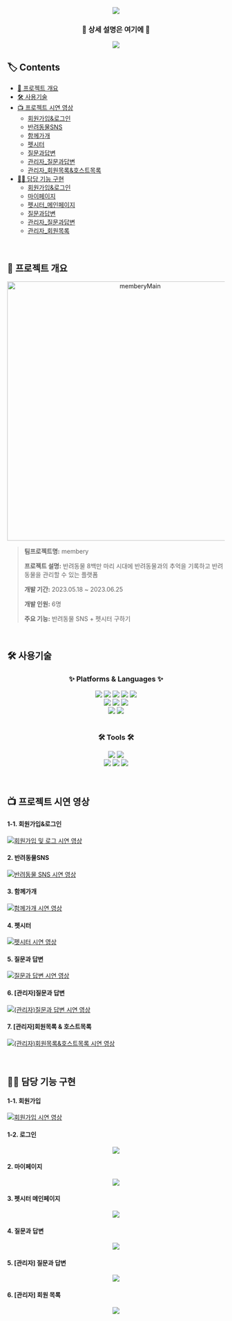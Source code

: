 <div align=center>
	<img src="https://capsule-render.vercel.app/api?type=waving&color=e4969b&height=200&section=header&text=membery&fontSize=90" />	
</div>
<div align=center>
	<h3>🐶 상세 설명은 여기에 🍒</h3>
</div>
<div align=center>
	<a href="https://www.notion.so/Lily-membery-1e3b2ef6a2794ce49f8d1003592291cb">
		<img src="https://img.shields.io/badge/Notion-000000?style=flat&logo=Notion&logoColor=white" />
	</a>
	<br>
</div>

## 🏷️ Contents

* [📍 프로젝트 개요](#-프로젝트-개요)<br>
* [🛠️ 사용기술](#-사용기술)<br>
* [📺 프로젝트 시연 영상](#-프로젝트-시연-영상)
  * [회원가입&로그인](#1-회원가입&로그인)<br>
  * [반려동물SNS](#2-반려동물SNS)<br>
  * [함께가개](#3-함께가개)<br>
  * [펫시터](#4-펫시터)<br>
  * [질문과답변](#5-질문과답변)<br>
  * [관리자_질문과답변](#6-질문과답변)<br>
  * [관리자_회원목록&호스트목록](#7-회원목록&호스트목록)<br>
* [👩‍💻 담당 기능 구현](#-담당-기능-구현)
  * [회원가입&로그인](#1-회원가입&로그인)<br>
  * [마이페이지](#2-마이페이지)<br>
  * [펫시터_메인페이지](#3-펫시터_메인페이지)<br>
  * [질문과답변](#4-질문과답변변)<br>
  * [관리자_질문과답변](#5-관리자_질문과답변변)<br>
  * [관리자_회원목록](#6-관리자_회원목록)<br>
<br>

## 📍 프로젝트 개요
<p align="center"><img width="600" alt="memberyMain" src="https://github.com/lllilyk/Membery/assets/121800484/baea2fed-8901-4517-bca6-b746b495447b"></p>

> **팀프로젝트명:** membery <br>
> 
> **프로젝트 설명:** 반려동물 8백만 마리 시대에 반려동물과의 추억을 기록하고 반려동물을 관리할 수 있는 플랫폼 <br>
> 
> **개발 기간:** 2023.05.18 ~ 2023.06.25 <br>
>
> **개발 인원:** 6명 <br>
> 
> **주요 기능:** 반려동물 SNS + 펫시터 구하기
<br>

## 🛠️ 사용기술

<div align=center>
	<h3>✨ Platforms & Languages ✨</h3>
</div>
<div align="center">
	<img src="https://img.shields.io/badge/Java-007396?style=flat&logo=Conda-Forge&logoColor=white" />
	<img src="https://img.shields.io/badge/HTML5-E34F26?style=flat&logo=HTML5&logoColor=white" />
	<img src="https://img.shields.io/badge/CSS3-1572B6?style=flat&logo=CSS3&logoColor=white" />
	<img src="https://img.shields.io/badge/JavaScript-F7DF1E?style=flat&logo=JavaScript&logoColor=white" />
	<img src="https://img.shields.io/badge/jQuery-0769AD?style=flat&logo=jQuery&logoColor=white" />
	<br>
	<img src="https://img.shields.io/badge/Spring-6DB33F?style=flat&logo=Spring&logoColor=white" />
	<img src="https://img.shields.io/badge/Bootstrap-7952B3?style=flat&logo=Bootstrap&logoColor=white" />
	<img src="https://img.shields.io/badge/Mybatis-000000?style=flat&logo=Fluentd&logoColor=white" />
	<br>
	<img src="https://img.shields.io/badge/MySQL-4479A1?style=flat&logo=MySQL&logoColor=white" />
	<img src="https://img.shields.io/badge/MariaDB-003545?style=flat&logo=MariaDB&logoColor=white" />
</div>
<br>
<div align=center>
	<h3>🛠 Tools 🛠</h3>
</div>
<div align=center>
	<img src="https://img.shields.io/badge/SpringToolSuite-6DB33F?style=flat&logo=Spring&logoColor=white" />
	<img src="https://img.shields.io/badge/Tomcat-F8DC75?style=flat&logo=ApacheTomcat&logoColor=white" />
	<br>
	<img src="https://img.shields.io/badge/AWS-232F3E?style=flat&logo=AmazonAWS&logoColor=white" />
	<img src="https://img.shields.io/badge/GitHub-181717?style=flat&logo=GitHub&logoColor=white" />
  <img src="https://img.shields.io/badge/Notion-000000?style=flat&logo=Notion&logoColor=white" />
</div>
<br><br>

## 📺 프로젝트 시연 영상
#### 1-1. 회원가입&로그인
[![회원가입 및 로그 시연 영상](http://img.youtube.com/vi/8UuhCAJZx2w/0.jpg)](https://youtu.be/8UuhCAJZx2w?t=0s) 

#### 2. 반려동물SNS
[![반려동물 SNS 시연 영상](http://img.youtube.com/vi/cjIyR_nfSMU/0.jpg)](https://youtu.be/cjIyR_nfSMU?t=0s) 

#### 3. 함께가개
[![함께가개 시연 영상](http://img.youtube.com/vi/x8F2IxPn4os/0.jpg)](https://youtu.be/x8F2IxPn4os?t=0s) 

#### 4. 펫시터
[![펫시터 시연 영상](http://img.youtube.com/vi/okFDe2GIQQA/0.jpg)](https://youtu.be/okFDe2GIQQA?t=0s) 

#### 5. 질문과 답변
[![질문과 답변 시연 영상](http://img.youtube.com/vi/yHUll82EDIk/0.jpg)](https://youtu.be/yHUll82EDIk?t=0s) 

#### 6. [관리자]질문과 답변
[![(관리자)질문과 답변 시연 영상](http://img.youtube.com/vi/GFnS2OVrlUw/0.jpg)](https://youtu.be/GFnS2OVrlUw?t=0s) 

#### 7. [관리자]회원목록 & 호스트목록
[![(관리자)회원목록&호스트목록 시연 영상](http://img.youtube.com/vi/G6EsxcucYLw/0.jpg)](https://youtu.be/G6EsxcucYLw?t=0s) 
<br><br><br>

## 👩‍💻 담당 기능 구현
#### 1-1. 회원가입
[![회원가입 시연 영상](http://img.youtube.com/vi/GRg4CuAbYAM/0.jpg)](https://youtu.be/GRg4CuAbYAM?t=0s) 

#### 1-2. 로그인
<p align="center">  
<img src="https://github.com/lllilyk/Membery/assets/121800484/88f6d2ec-792c-4926-bf0b-3818a21f0e3e">
</p>

#### 2. 마이페이지
<p align="center">
<img src="https://github.com/lllilyk/Membery/assets/121800484/69693c8b-30ba-4da2-8d4a-3779d5db9103">
</p>

#### 3. 펫시터 메인페이지
<p align="center">
<img src="https://github.com/lllilyk/Membery/assets/121800484/b0d0f010-7231-4b94-af80-2c0aaf9a2082">
</p>

#### 4. 질문과 답변
<p align="center">
<img src="https://github.com/lllilyk/Membery/assets/121800484/419f039d-d258-4ec9-9441-87c46f931997">
</p>

#### 5. [관리자] 질문과 답변
<p align="center">
<img src="https://github.com/lllilyk/Membery/assets/121800484/2039d7d5-3cda-470d-b0f1-c2b09dd70cc9">
</p>

#### 6. [관리자] 회원 목록
<p align="center">
<img src="https://github.com/lllilyk/Membery/assets/121800484/f088dc5e-6914-478c-b45f-ad4d16a8db6d">
</p>
